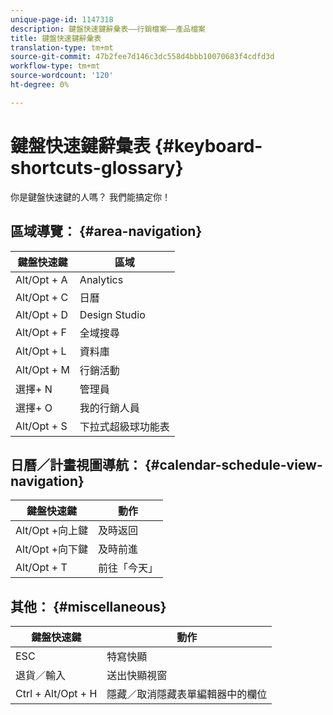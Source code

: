 ```yaml
---
unique-page-id: 1147318
description: 鍵盤快速鍵辭彙表——行銷檔案——產品檔案
title: 鍵盤快速鍵辭彙表
translation-type: tm+mt
source-git-commit: 47b2fee7d146c3dc558d4bbb10070683f4cdfd3d
workflow-type: tm+mt
source-wordcount: '120'
ht-degree: 0%

---
```



# 鍵盤快速鍵辭彙表 {#keyboard-shortcuts-glossary}

你是鍵盤快速鍵的人嗎？ 我們能搞定你！

## 區域導覽： {#area-navigation}

| 鍵盤快速鍵 | 區域 |
|---|---|
| Alt/Opt + A | Analytics |
| Alt/Opt + C | 日曆 |
| Alt/Opt + D | Design Studio |
| Alt/Opt + F | 全域搜尋 |
| Alt/Opt + L | 資料庫 |
| Alt/Opt + M | 行銷活動 |
| 選擇+ N | 管理員 |
| 選擇+ O | 我的行銷人員 |
| Alt/Opt + S | 下拉式超級球功能表 |

## 日曆／計畫視圖導航：  {#calendar-schedule-view-navigation}

| 鍵盤快速鍵 | 動作 |
|---|---|
| Alt/Opt +向上鍵 | 及時返回 |
| Alt/Opt +向下鍵 | 及時前進 |
| Alt/Opt + T | 前往「今天」 |

## 其他： {#miscellaneous}

| 鍵盤快速鍵 | 動作 |
|---|---|
| ESC | 特寫快顯 |
| 退貨／輸入 | 送出快顯視窗 |
| Ctrl + Alt/Opt + H | 隱藏／取消隱藏表單編輯器中的欄位 |

